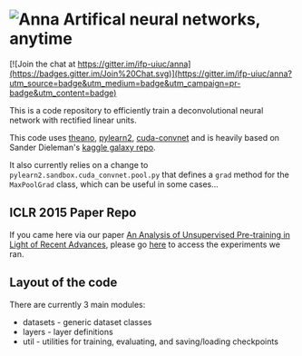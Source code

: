![Anna](./assests/anna.png)
Artifical neural networks, anytime 
================

[![Join the chat at https://gitter.im/ifp-uiuc/anna](https://badges.gitter.im/Join%20Chat.svg)](https://gitter.im/ifp-uiuc/anna?utm_source=badge&utm_medium=badge&utm_campaign=pr-badge&utm_content=badge)

This is a code repository to efficiently train a deconvolutional neural network with rectified linear units.

This code uses [theano][theano], [pylearn2][pylearn2], [cuda-convnet][ccnet] and is heavily based on Sander Dieleman's [kaggle galaxy repo][galaxy].

It also currently relies on a change to `pylearn2.sandbox.cuda_convnet.pool.py` that defines a `grad` method for the `MaxPoolGrad` class, which can be useful in some cases...

## ICLR 2015 Paper Repo
If you came here via our paper [An Analysis of Unsupervised Pre-training in Light of Recent Advances][paper_arxiv_link], please go [here][paper_repo] to access the experiments we ran.

## Layout of the code
There are currently 3 main modules:
+ datasets - generic dataset classes
+ layers - layer definitions
+ util - utilities for training, evaluating, and saving/loading checkpoints  

[theano]:https://github.com/Theano/Theano
[pylearn2]:https://github.com/lisa-lab/pylearn2
[ccnet]:http://code.google.com/p/cuda-convnet/
[galaxy]:https://github.com/benanne/kaggle-galaxies
[paper_arxiv_link]:http://arxiv.org/abs/1412.6597
[paper_repo]:https://github.com/ifp-uiuc/an-analysis-of-unsupervised-pre-training-iclr-2015 